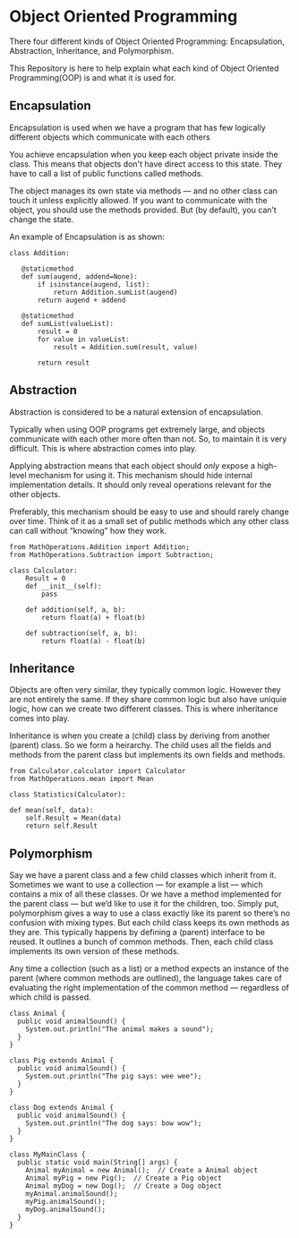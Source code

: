 # Object Oriented Programming

There four different kinds of Object Oriented Programming: Encapsulation, Abstraction, Inheritance, and Polymorphism. 

This Repository is here to help explain what each kind of Object Oriented Programming(OOP) is and what it is used for.

## Encapsulation

 Encapsulation is used when we have a program that has few logically different objects which communicate with each others
 
 You achieve encapsulation when you keep each object private inside the class. This means that objects don't have direct access to this state. They have to call a list of public functions called methods.
 
 The object manages its own state via methods — and no other class can touch it unless explicitly allowed. If you want to communicate with the object, you should use the methods provided. But (by default), you can’t change the state.
 
 An example of Encapsulation is as shown:
 ```
 class Addition:

    @staticmethod
    def sum(augend, addend=None):
        if isinstance(augend, list):
            return Addition.sumList(augend)
        return augend + addend

    @staticmethod
    def sumList(valueList):
        result = 0
        for value in valueList:
            result = Addition.sum(result, value)

        return result
```
## Abstraction

Abstraction is considered to be a natural extension of encapsulation.

Typically when using OOP programs get extremely large, and objects communicate with each other more often than not. So, to maintain it is very difficult. This is where abstraction comes into play.

Applying abstraction means that each object should *only* expose a high-level mechanism for using it. This mechanism should hide internal implementation details. It should only reveal operations relevant for the other objects.

Preferably, this mechanism should be easy to use and should rarely change over time. Think of it as a small set of public methods which any other class can call without “knowing” how they work.

```
from MathOperations.Addition import Addition;
from MathOperations.Subtraction import Subtraction;

class Calculator:
    Result = 0
    def __init__(self):
        pass

    def addition(self, a, b):
        return float(a) + float(b)

    def subtraction(self, a, b):
        return float(a) - float(b)
```

## Inheritance

Objects are often very similar, they typically common logic. However they are not entirely the same. If they share common logic but also have uniquie logic, how can we create two different classes. This is where inheritance comes into play.

Inheritance is when you create a (child) class by deriving from another (parent) class. So we form a heirarchy. The child uses all the fields and methods from the parent class but implements its own fields and methods.

```
from Calculator.calculator import Calculator
from MathOperations.mean import Mean

class Statistics(Calculator):

def mean(self, data):
    self.Result = Mean(data)
    return self.Result
```

## Polymorphism

Say we have a parent class and a few child classes which inherit from it. Sometimes we want to use a collection — for example a list — which contains a mix of all these classes. Or we have a method implemented for the parent class — but we’d like to use it for the children, too. Simply put, polymorphism gives a way to use a class exactly like its parent so there’s no confusion with mixing types. But each child class keeps its own methods as they are. This typically happens by defining a (parent) interface to be reused. It outlines a bunch of common methods. Then, each child class implements its own version of these methods.

Any time a collection (such as a list) or a method expects an instance of the parent (where common methods are outlined), the language takes care of evaluating the right implementation of the common method — regardless of which child is passed.

```
class Animal {
  public void animalSound() {
    System.out.println("The animal makes a sound");
  }
}

class Pig extends Animal {
  public void animalSound() {
    System.out.println("The pig says: wee wee");
  }
}

class Dog extends Animal {
  public void animalSound() {
    System.out.println("The dog says: bow wow");
  }
}

class MyMainClass {
  public static void main(String[] args) {
    Animal myAnimal = new Animal();  // Create a Animal object
    Animal myPig = new Pig();  // Create a Pig object
    Animal myDog = new Dog();  // Create a Dog object
    myAnimal.animalSound();
    myPig.animalSound();
    myDog.animalSound();
  }
}
```





